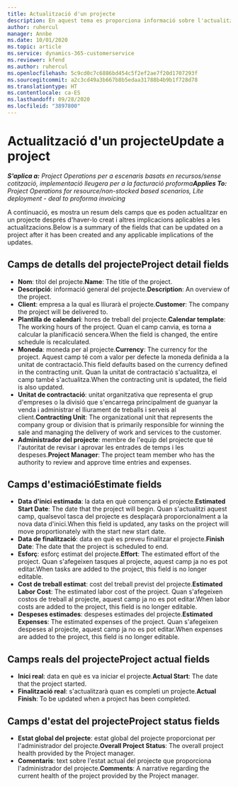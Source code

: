```yaml
---
title: Actualització d'un projecte
description: En aquest tema es proporciona informació sobre l'actualització de projectes al Project Operations.
author: ruhercul
manager: Annbe
ms.date: 10/01/2020
ms.topic: article
ms.service: dynamics-365-customerservice
ms.reviewer: kfend
ms.author: ruhercul
ms.openlocfilehash: 5c9cd0c7c6886bd454c5f2ef2ae7f20d1707293f
ms.sourcegitcommit: a2c3cd49a3b667b8b5edaa31788b4b9b1f728d78
ms.translationtype: HT
ms.contentlocale: ca-ES
ms.lasthandoff: 09/28/2020
ms.locfileid: "3897800"
---
```

# <a name="update-a-project"></a><span data-ttu-id="13228-103">Actualització d'un projecte</span><span class="sxs-lookup"><span data-stu-id="13228-103">Update a project</span></span>

<span data-ttu-id="13228-104">_**S'aplica a:** Project Operations per a escenaris basats en recursos/sense cotització, implementació lleugera per a la facturació proforma_</span><span class="sxs-lookup"><span data-stu-id="13228-104">_**Applies To:** Project Operations for resource/non-stocked based scenarios, Lite deployment - deal to proforma invoicing_</span></span>

<span data-ttu-id="13228-105">A continuació, es mostra un resum dels camps que es poden actualitzar en un projecte després d'haver-lo creat i altres implicacions aplicables a les actualitzacions.</span><span class="sxs-lookup"><span data-stu-id="13228-105">Below is a summary of the fields that can be updated on a project after it has been created and any applicable implications of the updates.</span></span>

## <a name="project-detail-fields"></a><span data-ttu-id="13228-106">Camps de detalls del projecte</span><span class="sxs-lookup"><span data-stu-id="13228-106">Project detail fields</span></span>

- <span data-ttu-id="13228-107">**Nom**: títol del projecte.</span><span class="sxs-lookup"><span data-stu-id="13228-107">**Name**: The title of the project.</span></span>
- <span data-ttu-id="13228-108">**Descripció**: informació general del projecte.</span><span class="sxs-lookup"><span data-stu-id="13228-108">**Description**: An overview of the project.</span></span>
- <span data-ttu-id="13228-109">**Client**: empresa a la qual es lliurarà el projecte.</span><span class="sxs-lookup"><span data-stu-id="13228-109">**Customer**: The company the project will be delivered to.</span></span>
- <span data-ttu-id="13228-110">**Plantilla de calendari**: hores de treball del projecte.</span><span class="sxs-lookup"><span data-stu-id="13228-110">**Calendar template**: The working hours of the project.</span></span> <span data-ttu-id="13228-111">Quan el camp canvia, es torna a calcular la planificació sencera.</span><span class="sxs-lookup"><span data-stu-id="13228-111">When the field is changed, the entire schedule is recalculated.</span></span>
- <span data-ttu-id="13228-112">**Moneda**: moneda per al projecte.</span><span class="sxs-lookup"><span data-stu-id="13228-112">**Currency**: The currency for the project.</span></span> <span data-ttu-id="13228-113">Aquest camp té com a valor per defecte la moneda definida a la unitat de contractació.</span><span class="sxs-lookup"><span data-stu-id="13228-113">This field defaults based on the currency defined in the contracting unit.</span></span> <span data-ttu-id="13228-114">Quan la unitat de contractació s'actualitza, el camp també s'actualitza.</span><span class="sxs-lookup"><span data-stu-id="13228-114">When the contracting unit is updated, the field is also updated.</span></span>
- <span data-ttu-id="13228-115">**Unitat de contractació**: unitat organitzativa que representa el grup d'empreses o la divisió que s'encarrega principalment de guanyar la venda i administrar el lliurament de treballs i serveis al client.</span><span class="sxs-lookup"><span data-stu-id="13228-115">**Contracting Unit**: The organizational unit that represents the company group or division that is primarily responsible for winning the sale and managing the delivery of work and services to the customer.</span></span> 
- <span data-ttu-id="13228-116">**Administrador del projecte**: membre de l'equip del projecte que té l'autoritat de revisar i aprovar les entrades de temps i les despeses.</span><span class="sxs-lookup"><span data-stu-id="13228-116">**Project Manager**: The project team member who has the authority to review and approve time entries and expenses.</span></span>

## <a name="estimate-fields"></a><span data-ttu-id="13228-117">Camps d'estimació</span><span class="sxs-lookup"><span data-stu-id="13228-117">Estimate fields</span></span>

- <span data-ttu-id="13228-118">**Data d'inici estimada**: la data en què començarà el projecte.</span><span class="sxs-lookup"><span data-stu-id="13228-118">**Estimated Start Date**: The date that the project will begin.</span></span> <span data-ttu-id="13228-119">Quan s'actualitzi aquest camp, qualsevol tasca del projecte es desplaçarà proporcionalment a la nova data d'inici.</span><span class="sxs-lookup"><span data-stu-id="13228-119">When this field is updated, any tasks on the project will move proportionately with the start new start date.</span></span>
- <span data-ttu-id="13228-120">**Data de finalització**: data en què es preveu finalitzar el projecte.</span><span class="sxs-lookup"><span data-stu-id="13228-120">**Finish Date**: The date that the project is scheduled to end.</span></span>
- <span data-ttu-id="13228-121">**Esforç**: esforç estimat del projecte.</span><span class="sxs-lookup"><span data-stu-id="13228-121">**Effort**: The estimated effort of the project.</span></span> <span data-ttu-id="13228-122">Quan s'afegeixen tasques al projecte, aquest camp ja no es pot editar.</span><span class="sxs-lookup"><span data-stu-id="13228-122">When tasks are added to the project, this field is no longer editable.</span></span>
- <span data-ttu-id="13228-123">**Cost de treball estimat**: cost del treball previst del projecte.</span><span class="sxs-lookup"><span data-stu-id="13228-123">**Estimated Labor Cost**: The estimated labor cost of the project.</span></span> <span data-ttu-id="13228-124">Quan s'afegeixen costos de treball al projecte, aquest camp ja no es pot editar.</span><span class="sxs-lookup"><span data-stu-id="13228-124">When labor costs are added to the project, this field is no longer editable.</span></span>
- <span data-ttu-id="13228-125">**Despeses estimades**: despeses estimades del projecte.</span><span class="sxs-lookup"><span data-stu-id="13228-125">**Estimated Expenses**: The estimated expenses of the project.</span></span> <span data-ttu-id="13228-126">Quan s'afegeixen despeses al projecte, aquest camp ja no es pot editar.</span><span class="sxs-lookup"><span data-stu-id="13228-126">When expenses are added to the project, this field is no longer editable.</span></span>

## <a name="project-actual-fields"></a><span data-ttu-id="13228-127">Camps reals del projecte</span><span class="sxs-lookup"><span data-stu-id="13228-127">Project actual fields</span></span>
- <span data-ttu-id="13228-128">**Inici real**: data en què es va iniciar el projecte.</span><span class="sxs-lookup"><span data-stu-id="13228-128">**Actual Start**: The date that the project started.</span></span>
- <span data-ttu-id="13228-129">**Finalització real**: s'actualitzarà quan es completi un projecte.</span><span class="sxs-lookup"><span data-stu-id="13228-129">**Actual Finish**: To be updated when a project has been completed.</span></span>

## <a name="project-status-fields"></a><span data-ttu-id="13228-130">Camps d'estat del projecte</span><span class="sxs-lookup"><span data-stu-id="13228-130">Project status fields</span></span>

- <span data-ttu-id="13228-131">**Estat global del projecte**: estat global del projecte proporcionat per l'administrador del projecte.</span><span class="sxs-lookup"><span data-stu-id="13228-131">**Overall Project Status**: The overall project health provided by the Project manager.</span></span>
- <span data-ttu-id="13228-132">**Comentaris**: text sobre l'estat actual del projecte que proporciona l'administrador del projecte.</span><span class="sxs-lookup"><span data-stu-id="13228-132">**Comments**: A narrative regarding the current health of the project provided by the Project manager.</span></span>


